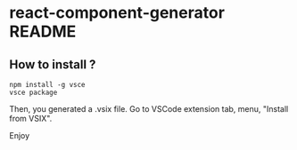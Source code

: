 # react-component-generator README

## How to install ?

    npm install -g vsce
    vsce package

Then, you generated a .vsix file. Go to VSCode extension tab, menu, "Install from VSIX".

Enjoy
